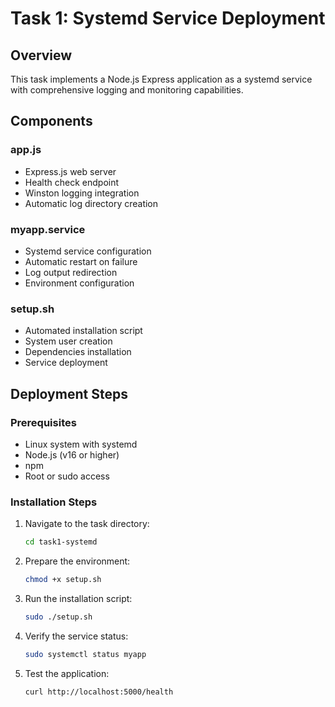 # Task 1: Systemd Service Deployment

## Overview
This task implements a Node.js Express application as a systemd service with comprehensive logging and monitoring capabilities.

## Components
### app.js
- Express.js web server
- Health check endpoint
- Winston logging integration
- Automatic log directory creation

### myapp.service
- Systemd service configuration
- Automatic restart on failure
- Log output redirection
- Environment configuration

### setup.sh
- Automated installation script
- System user creation
- Dependencies installation
- Service deployment

## Deployment Steps

### Prerequisites
- Linux system with systemd
- Node.js (v16 or higher)
- npm
- Root or sudo access

### Installation Steps

1. Navigate to the task directory:
   ```bash
   cd task1-systemd
   ```

2. Prepare the environment:
   ```bash
   chmod +x setup.sh
   ```

3. Run the installation script:
   ```bash
   sudo ./setup.sh
   ```

4. Verify the service status:
   ```bash
   sudo systemctl status myapp
   ```

5. Test the application:
   ```bash
   curl http://localhost:5000/health
   ```